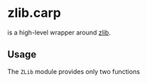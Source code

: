 # zlib.carp

is a high-level wrapper around [zlib](https://zlib.net/).

## Usage

The `ZLib` module provides only two functions

